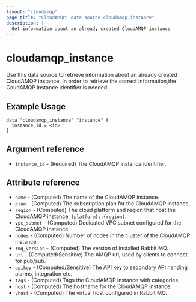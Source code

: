 ```yaml
---
layout: "cloudamqp"
page_title: "CloudAMQP: data source cloudamqp_instance"
description: |-
  Get information about an already created CloudAMQP instance
---
```


# cloudamqp_instance

Use this data source to retrieve information about an already created CloudAMQP instance. In order to retrieve the correct information,the CoudAMQP instance identifier is needed.

## Example Usage

```hcl
data "cloudamqp_instance" "instance" {
  instance_id = <id>
}
```

## Argument reference

* `instance_id` - (Required) The CloudAMQP instance identifier.

## Attribute reference

* `name`        - (Computed) The name of the CloudAMQP instance.
* `plan`        - (Computed) The subscription plan for the CloudAMQP instance.
* `region`      - (Computed) The cloud platform and region that host the CloudAMQP instance, `{platform}::{region}`.
* `vpc_subnet`  - (Computed) Dedicated VPC subnet configured for the CloudAMQP instance.
* `nodes`       - (Computed) Number of nodes in the cluster of the CloudAMQP instance.
* `rmq_version` - (Computed) The version of installed Rabbit MQ.
* `url`         - (Computed/Sensitive) The AMQP url, used by clients to connect for pub/sub.
* `apikey`      - (Computed/Sensitive) The API key to secondary API handing alarms, integration etc.
* `tags`        - (Computed) Tags the CloudAMQP instance with categories.
* `host`        - (Computed) The hostname for the CloudAMQP instance.
* `vhost`       - (Computed) The virtual host configured in Rabbit MQ.
